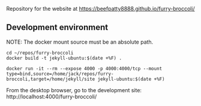 Repository for the website at https://beefpatty8888.github.io/furry-broccoli/

## Development environment

NOTE: The docker mount source must be an absolute path. 
```
cd ~/repos/furry-broccoli
docker build -t jekyll-ubuntu:$(date +%F) .

docker run -it --rm --expose 4000 -p 4000:4000/tcp --mount type=bind,source=/home/jack/repos/furry-broccoli,target=/home/jekyll/site jekyll-ubuntu:$(date +%F)
```

From the desktop browser, go to the development site: http://localhost:4000/furry-broccoli/
